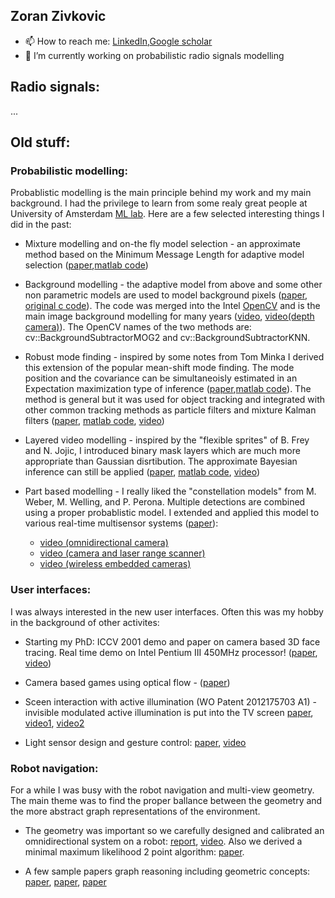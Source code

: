 ## Zoran Zivkovic
- 📫 How to reach me: [LinkedIn](https://www.linkedin.com/in/zoran-zivkovic/),[Google scholar](https://scholar.google.com/citations?user=GeO26QwAAAAJ&hl=en)
- 🔭 I’m currently working on probabilistic radio signals modelling


## Radio signals:

...

## Old stuff:

### Probabilistic modelling:

Probablistic modelling is the main principle behind my work and my main background. I had the privilege to learn from some realy great people at University of Amsterdam [ML lab](https://amlab.science.uva.nl/). Here are a few selected interesting things I did in the past:

- Mixture modelling and on-the fly model selection - an approximate method based on the Minimum Message Length for adaptive model selection ([paper](./papers/zivkovic2004PAMI.pdf),[matlab code](./code/demoEM1.zip))

- Background modelling - the adaptive model from above and some other non parametric models are used to model background pixels ([paper](http://citeseerx.ist.psu.edu/viewdoc/download?doi=10.1.1.1.4658&rep=rep1&type=pdf), [original c code](./code/CvBSLibGMM.zip)). The code was merged into the Intel [OpenCV](https://opencv.org/) and is the main image background modelling for many years ([video](https://youtu.be/_A_Pw3NEON8), [video(depth camera)](https://youtu.be/VBisVCnXxjI)). The OpenCV names of the two methods are: cv::BackgroundSubtractorMOG2 and cv::BackgroundSubtractorKNN.

- Robust mode finding - inspired by some notes from Tom Minka I derived this extension of the popular mean-shift mode finding. The mode position and the covariance can be simultaneoisly estimated in an Expectation maximization type of inference ([paper](http://citeseerx.ist.psu.edu/viewdoc/download?doi=10.1.1.77.7277&rep=rep1&type=pdf),[matlab code](./code/EMShiftDemo.zip)). The method is general but it was used for object tracking and integrated with other common tracking methods as particle filters and mixture Kalman filters ([paper](./papers/zivkovicCVIU2009.pdf), [matlab code](./code/EMShiftDemo2.zip), [video](https://youtu.be/SB-1kHjzaHQ)) 

- Layered video modelling - inspired by the "flexible sprites" of B. Frey and N. Jojic, I introduced binary mask layers which are much more appropriate than Gaussian disrtibution. The approximate Bayesian inference can still be applied ([paper](./papers/Transformation_invariant_component_analysis_for_binary_images.pdf), [matlab code](./code/BTPCA1_0.zip), [video](https://youtu.be/CbuCG9Gd2O4)) 

- Part based modelling - I really liked the "constellation models" from M. Weber, M. Welling, and P. Perona. Multiple detections are combined using a proper probablistic model. I extended and applied this model to various real-time multisensor systems ([paper](./papers/zivkovickroseIROS2007)):
    - [video (omnidirectional camera)](https://youtu.be/KK3U4tBNGgQ)
    - [video (camera and laser range scanner)](https://youtu.be/K9KY-1rGf4Q)
    - [video (wireless embedded cameras)](https://youtu.be/PDrSal76q50)

### User interfaces:

I was always interested in the new user interfaces. Often this was my hobby in the background of other activites:

- Starting my PhD: ICCV 2001 demo and paper on camera based 3D face tracing. Real time demo on Intel Pentium III 450MHz processor! ([paper](./papers/zivkovic2001RATFGRTS.pdf), [video](https://youtu.be/DHVFyeE4R2o))

- Camera based games using optical flow -  ([paper](./papers/zivkovic2004ICEC.pdf))

- Sceen interaction with active illumination (WO Patent 2012175703 A1) - invisible modulated active illumination is put into the TV screen [paper](./papers/MidAirInteractiveDisplay_ICCE2012.pdf), [video1](https://youtu.be/T4kF3N92G78), [video2](https://youtu.be/cwX9sAtTBgs)

- Light sensor design and gesture control: [paper](./papers/Air_gesture_control_using_5-pixel_light_sensor.pdf), [video](https://youtu.be/TVX_xg4Ipbs)

### Robot navigation:

For a while I was busy with the robot navigation and multi-view geometry. The main theme was to find the proper ballance between the geometry and the more abstract graph representations of the environment.
 
- The geometry was important so we carefully designed and calibrated an omnidirectional system on a robot: [report](https://www.academia.edu/download/53367313/a_hyperbolic_mirror_experiment_info.pdf), [video](https://youtu.be/Yw3e9puy2W0). Also we derived a minimal maximum likelihood 2 point algorithm: [paper](./papers/planarPoseRSS10.pdf).

- A few sample papers graph reasoning including geometric concepts: [paper](./papers/zivkovicbooijkroseRAS2007.pdf), [paper](./papers/zivkovicbakkerICRA2006.pdf), [paper](https://www.academia.edu/download/53367341/Sampling_in_image_space_for_vision_based20170602-3060-1yit476.pdf)
